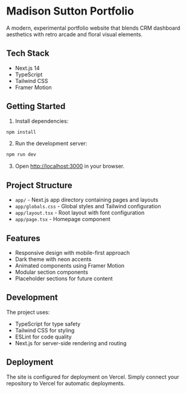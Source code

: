 # Madison Sutton Portfolio

A modern, experimental portfolio website that blends CRM dashboard aesthetics with retro arcade and floral visual elements.

## Tech Stack

- Next.js 14
- TypeScript
- Tailwind CSS
- Framer Motion

## Getting Started

1. Install dependencies:
```bash
npm install
```

2. Run the development server:
```bash
npm run dev
```

3. Open [http://localhost:3000](http://localhost:3000) in your browser.

## Project Structure

- `app/` - Next.js app directory containing pages and layouts
- `app/globals.css` - Global styles and Tailwind configuration
- `app/layout.tsx` - Root layout with font configuration
- `app/page.tsx` - Homepage component

## Features

- Responsive design with mobile-first approach
- Dark theme with neon accents
- Animated components using Framer Motion
- Modular section components
- Placeholder sections for future content

## Development

The project uses:
- TypeScript for type safety
- Tailwind CSS for styling
- ESLint for code quality
- Next.js for server-side rendering and routing

## Deployment

The site is configured for deployment on Vercel. Simply connect your repository to Vercel for automatic deployments. 